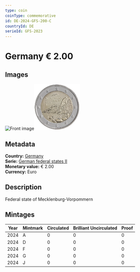 ```yaml
---
type: coin
coinType: commemorative
id: DE-2024-GFS-200-C
countryId: DE
serieId: GFS-2023
---
```


# Germany € 2.00

## Images

<img src="../../Images/common-2007-200.png" height="150" alt="Front image"><img src="Images/DE-2024-200.webp" height="150" alt="Back image">

## Metadata

**Country:** [Germany](../../Countries/Germany/index.md)\
**Serie:** [German federal states II](index.md)\
**Monetary value:** € 2.00\
**Currency:** Euro

## Description

Federal state of Mecklenburg-Vorpommern

## Mintages

| Year | Mintmark | Circulated | Brilliant Uncirculated | Proof |
| ---- | -------- | ---------- | ---------------------- | ----- |
| 2024 | A | 0| 0 | 0 |
| 2024 | D | 0| 0 | 0 |
| 2024 | F | 0| 0 | 0 |
| 2024 | G | 0| 0 | 0 |
| 2024 | J | 0| 0 | 0 |

